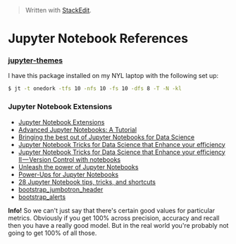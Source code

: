 > Written with [StackEdit](https://stackedit.io/).

# Jupyter Notebook References

### **[jupyter-themes](https://github.com/dunovank/jupyter-themes)**

I have this package installed on my NYL laptop with the following set up:

```bash
$ jt -t onedork -tfs 10 -nfs 10 -fs 10 -dfs 8 -T -N -kl
```

### Jupyter Notebook Extensions

- [Jupyter Notebook Extensions](https://towardsdatascience.com/jupyter-notebook-extensions-517fa69d2231)
- [Advanced Jupyter Notebooks: A Tutorial](https://towardsdatascience.com/advanced-jupyter-notebooks-a-tutorial-3569d8153057)
- [Bringing the best out of Jupyter Notebooks for Data Science](https://towardsdatascience.com/bringing-the-best-out-of-jupyter-notebooks-for-data-science-f0871519ca29)
- [Jupyter Notebook Tricks for Data Science that Enhance your efficiency](https://codeburst.io/jupyter-notebook-tricks-for-data-science-that-enhance-your-efficiency-95f98d3adee4)
- [Jupyter Notebook Tricks for Data Science that Enhance your efficiency II — Version Control with notebooks](https://codeburst.io/jupyter-notebook-tricks-for-data-science-that-enhance-your-efficiency-ii-version-control-with-c2e7942f7681)
- [Unleash the power of Jupyter Notebooks](https://towardsdatascience.com/unleash-the-power-of-jupyter-notebooks-4ed452a47895)
- [Power-Ups for Jupyter Notebooks](https://towardsdatascience.com/power-ups-for-jupyter-notebooks-ebfa6e5e57a)
- [28 Jupyter Notebook tips, tricks, and shortcuts](https://www.dataquest.io/blog/jupyter-notebook-tips-tricks-shortcuts/)
- [bootstrap_jumbotron_header](https://www.w3schools.com/bootstrap/bootstrap_jumbotron_header.asp)
- [bootstrap_alerts](https://www.w3schools.com/bootstrap/bootstrap_alerts.asp)

<div class="alert alert-info">
  <strong>Info!</strong> So we can't just say that there's certain good values for particular metrics. Obviously if you get 100% across precision, accuracy and recall then you have a really good model. But in the real world you're probably not going to get 100% of all those.
</div>
<!--stackedit_data:
eyJoaXN0b3J5IjpbLTE4NTg0NDY2LC0zNTY1NDU4NzQsMjIwMD
M1NjQsMTA5Njk0MjM3OCwxMDgxMzM1MDMyLDIwMjI0NTgyNDgs
LTE5NDgyMTA4NTddfQ==
-->
